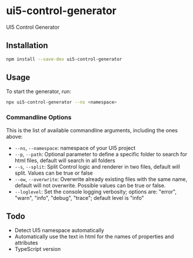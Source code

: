 # ui5-control-generator
UI5 Control Generator

## Installation

```sh
npm install --save-dev ui5-control-generator
```

## Usage

To start the generator, run:

```sh
npx ui5-control-generator --ns <namespace>
```

### Commandline Options

This is the list of available commandline arguments, including the ones above:


- `--ns`, `--namespace`: namespace of your UI5 project
- `--p`, `--path`: Optional parameter to define a specific folder to search for html files, default will search in all folders
- `--s`, `--split`: Split Control logic and renderer in two files, default will split. Values can be true or false
- `--ow`, `--overwrite`: Overwrite already existing files with the same name, default will not overwrite. Possible values can be true or false.
- `--loglevel`: Set the console logging verbosity; options are: "error", "warn", "info", "debug", "trace"; default level is "info"

## Todo

- Detect UI5 namespace automatically
- Automatically use the text in html for the names of properties and attributes
- TypeScript version